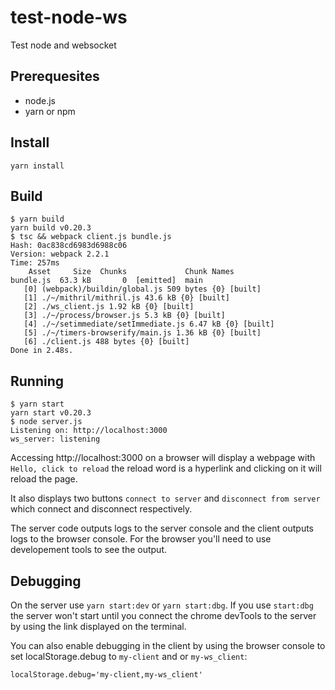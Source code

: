 # test-node-ws
Test node and websocket


## Prerequesites
 - node.js
 - yarn or npm

## Install
```
yarn install
```

## Build
```
$ yarn build
yarn build v0.20.3
$ tsc && webpack client.js bundle.js
Hash: 0ac838cd6983d6988c06
Version: webpack 2.2.1
Time: 257ms
    Asset     Size  Chunks             Chunk Names
bundle.js  63.3 kB       0  [emitted]  main
   [0] (webpack)/buildin/global.js 509 bytes {0} [built]
   [1] ./~/mithril/mithril.js 43.6 kB {0} [built]
   [2] ./ws_client.js 1.92 kB {0} [built]
   [3] ./~/process/browser.js 5.3 kB {0} [built]
   [4] ./~/setimmediate/setImmediate.js 6.47 kB {0} [built]
   [5] ./~/timers-browserify/main.js 1.36 kB {0} [built]
   [6] ./client.js 488 bytes {0} [built]
Done in 2.48s.
```

## Running
```
$ yarn start
yarn start v0.20.3
$ node server.js
Listening on: http://localhost:3000
ws_server: listening
```
Accessing http://localhost:3000 on a browser will display
a webpage with `Hello, click to reload` the reload word is
a hyperlink and clicking on it will reload the page.

It also displays two buttons `connect to server` and
`disconnect from server` which connect and disconnect respectively.

The server code outputs logs to the server console and the client
outputs logs to the browser console. For the browser you'll need
to use developement tools to see the output.

## Debugging
On the server use `yarn start:dev` or `yarn start:dbg`. If you
use `start:dbg` the server won't start until you connect the
chrome devTools to the server by using the link displayed on
the terminal.

You can also enable debugging in the client by using the
browser console to set localStorage.debug to `my-client`
and or `my-ws_client`:
```
localStorage.debug='my-client,my-ws_client'
```
